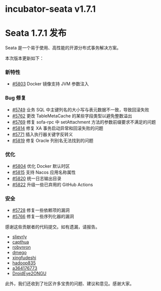 # incubator-seata v1.7.1

# Seata 1.7.1 发布

Seata 是一个易于使用、高性能的开源分布式事务解决方案。

本次版本更新如下：

### 新特性

- [#5803](https://github.com/seata/seata/pull/5803) Docker 镜像支持 JVM 参数注入

### Bug 修复

- [#5749](https://github.com/seata/seata/pull/5749) 业务 SQL 中主键列名的大小写与表元数据不一致，导致回滚失败
- [#5762](https://github.com/seata/seata/pull/5762) 更改 TableMetaCache 的某些字段类型以避免整数溢出
- [#5769](https://github.com/seata/seata/pull/5769) 修复 sofa-rpc 中 setAttachment 方法的参数前缀要求不满足的问题
- [#5814](https://github.com/seata/seata/pull/5814) 修复 XA 事务启动异常和回滚失败的问题
- [#5771](https://github.com/seata/seata/pull/5771) 插入执行器关键字反转义
- [#5819](https://github.com/seata/seata/pull/5814) 修复 Oracle 列别名无法找到的问题

### 优化

- [#5804](https://github.com/seata/seata/pull/5804) 优化 Docker 默认时区
- [#5815](https://github.com/seata/seata/pull/5815) 支持 Nacos 应用名称属性
- [#5820](https://github.com/seata/seata/pull/5820) 统一日志输出目录
- [#5822](https://github.com/seata/seata/pull/5822) 升级一些已弃用的 GitHub Actions

### 安全

- [#5728](https://github.com/seata/seata/pull/5728) 修复一些依赖项的漏洞
- [#5766](https://github.com/seata/seata/pull/5766) 修复一些序列化器的漏洞

感谢这些贡献者的代码提交。如有遗漏，请报告。

- [slievrly](https://github.com/slievrly)
- [capthua](https://github.com/capthua)
- [robynron](https://github.com/robynron)
- [dmego](https://github.com/dmego)
- [xingfudeshi](https://github.com/xingfudeshi)
- [hadoop835](https://github.com/hadoop835)
- [a364176773](https://github.com/a364176773)
- [DroidEye2ONGU](https://github.com/DroidEye2ONGU)

此外，我们还收到了社区许多宝贵的问题、建议和意见。感谢大家。
```
